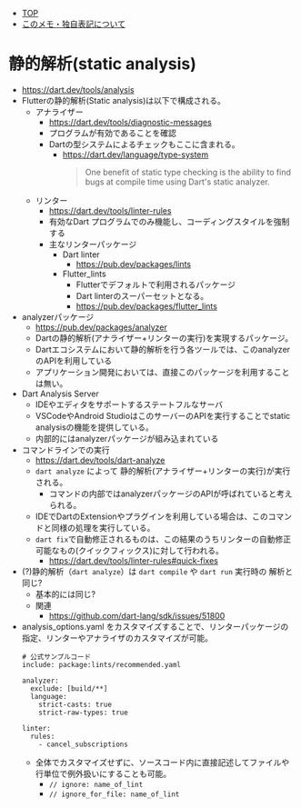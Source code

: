 - [TOP](./README.md)
- [このメモ・独自表記について](../README.md)


# 静的解析(static analysis)
* https://dart.dev/tools/analysis
* Flutterの静的解析(Static analysis)は以下で構成される。
    * アナライザー
        * https://dart.dev/tools/diagnostic-messages
        * プログラムが有効であることを確認
        * Dartの型システムによるチェックもここに含まれる。
            * https://dart.dev/language/type-system
                > One benefit of static type checking is the ability to find bugs at compile time using Dart's static analyzer.
    * リンター
        * https://dart.dev/tools/linter-rules
        * 有効なDart プログラムでのみ機能し、コーディングスタイルを強制する
        * 主なリンターパッケージ
            * Dart linter
                * https://pub.dev/packages/lints
            * Flutter_lints
                * Flutterでデフォルトで利用されるパッケージ
                * Dart linterのスーパーセットとなる。
                * https://pub.dev/packages/flutter_lints
* analyzerパッケージ
    * https://pub.dev/packages/analyzer
    * Dartの静的解析(アナライザー+リンターの実行)を実現するパッケージ。
    * Dartエコシステムにおいて静的解析を行う各ツールでは、このanalyzerのAPIを利用している
    * アプリケーション開発においては、直接このパッケージを利用することは無い。
* Dart Analysis Server
    * IDEやエディタをサポートするステートフルなサーバ
    * VSCodeやAndroid StudioはこのサーバーのAPIを実行することでstatic analysisの機能を提供している。
    * 内部的にはanalyzerパッケージが組み込まれている
* コマンドラインでの実行
    * https://dart.dev/tools/dart-analyze
    * `dart analyze` によって 静的解析(アナライザー+リンターの実行)が実行される。
        * コマンドの内部ではanalyzerパッケージのAPIが呼ばれていると考えられる。
    * IDEでDartのExtensionやプラグインを利用している場合は、このコマンドと同様の処理を実行している。
    * `dart fix`で自動修正されるものは、この結果のうちリンターの自動修正可能なもの(クイックフィックス)に対して行われる。
        * https://dart.dev/tools/linter-rules#quick-fixes
* (?)静的解析（`dart analyze`）は `dart compile` や `dart run` 実行時の 解析と同じ?
    * 基本的には同じ?
    * 関連
        * https://github.com/dart-lang/sdk/issues/51800
* analysis_options.yaml をカスタマイズすることで、リンターパッケージの指定、リンターやアナライザのカスタマイズが可能。
    ```
    # 公式サンプルコード
    include: package:lints/recommended.yaml

    analyzer:
      exclude: [build/**]
      language:
        strict-casts: true
        strict-raw-types: true

    linter:
      rules:
        - cancel_subscriptions
    ```
    * 全体でカスタマイズせずに、ソースコード内に直接記述してファイルや行単位で例外扱いにすることも可能。
        * `// ignore: name_of_lint` 
        * `// ignore_for_file: name_of_lint`
